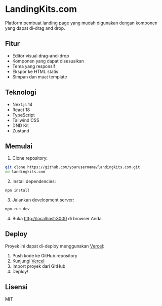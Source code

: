 # LandingKits.com

Platform pembuat landing page yang mudah digunakan dengan komponen yang dapat di-drag and drop.

## Fitur

- Editor visual drag-and-drop
- Komponen yang dapat disesuaikan
- Tema yang responsif
- Ekspor ke HTML statis
- Simpan dan muat template

## Teknologi

- Next.js 14
- React 18
- TypeScript
- Tailwind CSS
- DND Kit
- Zustand

## Memulai

1. Clone repository:
```bash
git clone https://github.com/yourusername/landingkits.com.git
cd landingkits.com
```

2. Install dependencies:
```bash
npm install
```

3. Jalankan development server:
```bash
npm run dev
```

4. Buka [http://localhost:3000](http://localhost:3000) di browser Anda.

## Deploy

Proyek ini dapat di-deploy menggunakan [Vercel](https://vercel.com):

1. Push kode ke GitHub repository
2. Kunjungi [Vercel](https://vercel.com)
3. Import proyek dari GitHub
4. Deploy!

## Lisensi

MIT
